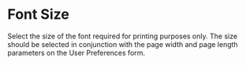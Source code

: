 # Font Size

Select the size of the font required for printing purposes only. The
size should be selected in conjunction with the page width and page
length parameters on the User Preferences form.
